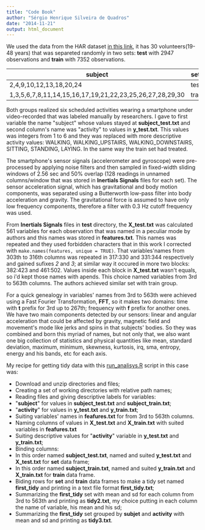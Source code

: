 ```yaml
---
title: "Code Book"
author: "Sérgio Henrique Silveira de Quadros"
date: "2014-11-21"
output: html_document
---
```

We used the data from the HAR dataset [in this link](<https://d396qusza40orc.cloudfront.net/getdata%2Fprojectfiles%2FUCI%20HAR%20Dataset.zip>), it has 30 volunteers(19-48 years) that was separeted randomly in two sets: **test** with 2947 observations and **train** with 7352 observations.

|subject|sets|
|---|---|
|2,4,9,10,12,13,18,20,24|test|
|1,3,5,6,7,8,11,14,15,16,17,19,21,22,23,25,26,27,28,29,30|train|

Both groups realized six scheduled activities wearing a smartphone under video-recorded that was labeled manually by researchers. I gave to first variable the name "subject" whose values stayed at **subject_test.txt** and second column's name was "activity" to values in **y_test.txt**. This values was integers from 1 to 6 and they was replaced with more descriptive activity values: WALKING, WALKING_UPSTAIRS, WALKING_DOWNSTAIRS, SITTING, STANDING, LAYING.
In the same way the train set had treated.

The smartphone's sensor signals (accelerometer and gyroscope) were pre-processed by applying noise filters and then sampled in fixed-width sliding windows of 2.56 sec and 50% overlap (128 readings in unnamed columns/window that was stored in **Inertials Signals** files for each set). The sensor acceleration signal, which has gravitational and body motion components, was separated using a Butterworth low-pass filter into body acceleration and gravity. The gravitational force is assumed to have only low frequency components, therefore a filter with 0.3 Hz cutoff frequency was used. 

From **Inertials Signals** files in **test** directory, the **X_test.txt** was calculated 561 variables for each observation that was named in a peculiar mode by authors and this names was stored in **features.txt**. This names was repeated and they used forbidden characters that in this work I corrected with ```make.names(features, unique = TRUE)```. That variables'names from 303th to 316th columns was repeated in 317:330 and 331:344 respectively and gained sufixes _2_ and _3_; at similar way it occured in more two blocks: 382:423 and 461:502. Values inside each block in **X_test.txt** wasn't equals, so i'd kept those names with apends. This choice named variables from 3rd to 563th columns. The authors achieved similar set with train group.

For a quick genealogy in variables' names from 3rd to 563th were achieved using a Fast Fourier Transformation, **FFT**, so it makes two domains: time with **t** prefix for 3rd up to 267th; frequency with **f** prefix for another ones. 
We have two main components detected by our sensors: linear and angular acceleration that could be affected by gravity, magnetic field and movement's mode like jerks and spins in that subjects' bodies. So they was combined and born this myriad of names, but not only that, we also want one big collection of statistics and physical quantities like mean, standard deviation, maximum, minimum, skewness, kurtosis, irq, sma, entropy, energy and his bands, etc for each axis.

My recipe for getting tidy data with this [run_analisys.R](<https://github.com/sergioquadros/getdata_009_coursera2014Nov/blob/master/run_analisys.R>) script in this case was:
+  Download and unzip directories and files;
+  Creating a set of working directories with relative path names;
+  Reading files and giving descriptive labels for variables:
  +  "**subject**" for values in **subject_test.txt** and **subject_train.txt**;
  +  "**activity**" for values in **y_test.txt** and **y_train.txt**;
  +  Suiting variables' names in **feafures.txt** for from 3rd to 563th columns.
+  Naming columns of values in **X_test.txt** and **X_train.txt** with suited variables in **feafures.txt**
+  Suiting descriptive values for "**activity**" variable in **y_test.txt** and **y_train.txt**;
+  Binding columns:
  +  In this order named **subject_test.txt**, named and suited **y_test.txt** and **X_test.txt** for **set** data frame;
  +  In this order named **subject_train.txt**, named and suited **y_train.txt** and **X_train.txt** for **train** data frame.
+  Biding rows for **set** and **train** data frames to make a tidy set named **first_tidy** and printing in a text file format **first_tidy.txt**;
+  Summarizing the **first_tidy** set with mean and sd for each column from 3rd to 563th and printing as **tidy2.txt**, my choice putting in each column the name of variable, his mean and his sd;
+  Summarizing the **first_tidy** set grouped by **subjet** and **activity** with mean and sd and printing as **tidy3.txt**.









